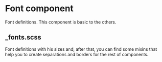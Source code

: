# Font component

Font definitions. This component is basic to the others.

## \_fonts.scss

Font definitions with his sizes and, after that, you can find some mixins that help you to create separations and borders for the rest of components.
